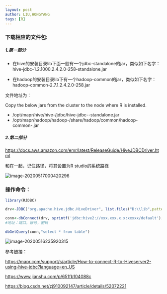```yaml
---
layout: post
author: LIU,HONGYANG
tags: [R]
---
```




### 下载相应的文件包:



##### 1.第一部分

- 在hive的安装目录lib下面一般有一个jdbc-standalone的jar，类似如下名字：
  hive-jdbc-1.2.1000.2.4.2.0-258-standalone.jar

- 在hadoop的安装目录lib下有一个hadoop-common的jar，类似如下名字：
  hadoop-common-2.7.1.2.4.2.0-258.jar



文件地址为：



Copy the below jars from the cluster to the node where R is installed.

- /opt/mapr/hive/hive-<version>/jdbc/hive-jdbc-<version>-standalone.jar
- /opt/mapr/hadoop/hadoop-<version>/share/hadoop/common/hadoop-common-<version>.jar



##### 2.第二部分

https://docs.aws.amazon.com/emr/latest/ReleaseGuide/HiveJDBCDriver.html



和在一起，记住路径，将其设置为R studio的系统路径

![image-20200517000420296](https://tva1.sinaimg.cn/large/007S8ZIlgy1geuqlerpm9j30p60ictbl.jpg)





### 操作命令：





 ```R
library(RJDBC)

drv<-JDBC("org.apache.hive.jdbc.HiveDriver", list.files("D:\\lib",pattern="jar$", full.names=T, recursive=TRUE))

conn<-dbConnect(drv, sprintf('jdbc:hive2://xxx.xxx.x.x:xxxxx/default'), 'xxx', 'xxx')  
#地址：端口，帐号，密码

dbGetQuery(conn,"select * from table") 
 ```







![image-20200516235920315](https://tva1.sinaimg.cn/large/007S8ZIlgy1geuqg7sxf5j31j80u0wtr.jpg)



参考链接：



https://mapr.com/support/s/article/How-to-connect-R-to-Hiveserver2-using-hive-jdbc?language=en_US



https://www.jianshu.com/p/651fb104088c



https://blog.csdn.net/zj910092147/article/details/52072221